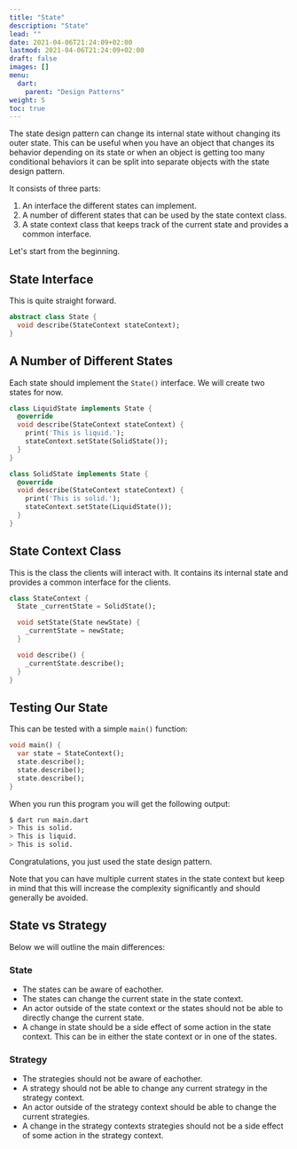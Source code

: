 ```yaml
---
title: "State"
description: "State"
lead: ""
date: 2021-04-06T21:24:09+02:00
lastmod: 2021-04-06T21:24:09+02:00
draft: false
images: []
menu: 
  dart:
    parent: "Design Patterns"
weight: 5
toc: true
---
```


The state design pattern can change its internal state without changing its outer state. This can be useful when you have an object that changes its behavior depending on its state or when an object is getting too many conditional behaviors it can be split into separate objects with the state design pattern.

It consists of three parts:

1. An interface the different states can implement.
2. A number of different states that can be used by the state context class.
3. A state context class that keeps track of the current state and provides a common interface.

Let's start from the beginning.

## State Interface

This is quite straight forward.

```dart
abstract class State {
  void describe(StateContext stateContext);
}
```

## A Number of Different States

Each state should implement the `State()` interface. We will create two states for now.

```dart
class LiquidState implements State {
  @override
  void describe(StateContext stateContext) {
    print('This is liquid.');
    stateContext.setState(SolidState()); 
  }
}
```

```dart
class SolidState implements State {
  @override
  void describe(StateContext stateContext) {
    print('This is solid.');
    stateContext.setState(LiquidState());
  }
}
```

## State Context Class

This is the class the clients will interact with. It contains its internal state and provides a common interface for the clients.

```dart
class StateContext {
  State _currentState = SolidState();

  void setState(State newState) {
    _currentState = newState;
  }

  void describe() {
    _currentState.describe();
  }
}
```

## Testing Our State

This can be tested with a simple `main()` function:

```dart
void main() {
  var state = StateContext();
  state.describe();
  state.describe();
  state.describe();
}
```

When you run this program you will get the following output:

```sh
$ dart run main.dart
> This is solid.
> This is liquid.
> This is solid.
```

Congratulations, you just used the state design pattern.

Note that you can have multiple current states in the state context but keep in mind that this will increase the complexity significantly and should generally be avoided.

## State vs Strategy

Below we will outline the main differences:

### State
- The states can be aware of eachother.
- The states can change the current state in the state context.
- An actor outside of the state context or the states should not be able to directly change the current state.
- A change in state should be a side effect of some action in the state context. This can be in either the state context or in one of the states.

### Strategy
- The strategies should not be aware of eachother.
- A strategy should not be able to change any current strategy in the strategy context.
- An actor outside of the strategy context should be able to change the current strategies.
- A change in the strategy contexts strategies should not be a side effect of some action in the strategy context. 

